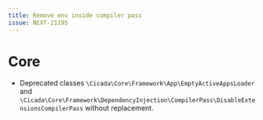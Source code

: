 ```yaml
---
title: Remove env inside compiler pass
issue: NEXT-21195
---
```


# Core

* Deprecated classes `\Cicada\Core\Framework\App\EmptyActiveAppsLoader` and `\Cicada\Core\Framework\DependencyInjection\CompilerPass\DisableExtensionsCompilerPass` without replacement.

